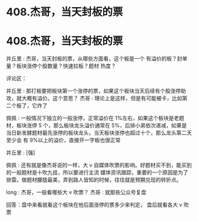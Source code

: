 # 408.杰哥，当天封板的票

# 408.杰哥，当天封板的票

井丘里 : 杰哥，当天封板的票，从哪些方面看，这个板是一个 有溢价的板？封单量？板块涨停个股数量？快速拉板？题材 热度？

评论区：

井丘里 : 那打板要把板块第一个涨停的票，如果这个板块当天后续有个股涨停助攻，就大概有溢价。这个意思？ 杰哥 : 理论上是这样，但是有可能被卡，比如第二个板了，它炸了

佩佩 : 一般情况下独立的一般涨停，正常溢价在 1%左右，如果这个板块是老题材，板块涨停 5 个，那么板块龙头溢价通常在 5%，后排小弟依次递减，如果是当日新发酵题材最先涨停的板块龙头，当天板块涨停也超过十个，那么龙头第二天至少会 有 9%以上的溢价，直接开一字板也很正常

井丘里 : [强]

佩佩 : 还有就是像杰哥说的一样，大 v 自媒体吹票的影响。好题材买不到，能买到的一般题材是十吹九挂，所以要进行主流 媒体资讯跟踪，重要的一个原因是为了排雷。做题材朦胧最美，弄到路人皆知的时候，往往就是预期兑现的转折点。

long : 杰哥，一般看哪些大 v 吹票？ 杰哥 : 就那些公众号复盘

回答：盘中来看就看这个板块在他后面涨停的票多少来判定， 盘后就看各大 v 吹票